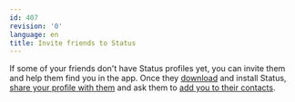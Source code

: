 ```yaml
---
id: 407
revision: '0'
language: en
title: Invite friends to Status
---
```


If some of your friends don't have Status profiles yet, you can invite them and help them find you in the app. Once they [download](./#download-status.md) and install Status, [share your profile with them](../your-profile-and-preferences/share-your-status-profile.md) and ask them to [add you to their contacts](../your-profile-and-preferences/add-a-contact-in-status.md).
